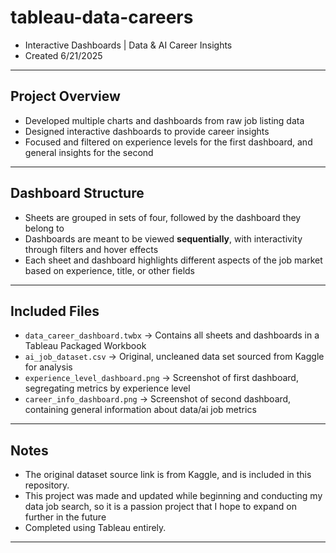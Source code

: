 # tableau-data-careers
- Interactive Dashboards | Data & AI Career Insights
- Created 6/21/2025

---

## Project Overview
- Developed multiple charts and dashboards from raw job listing data  
- Designed interactive dashboards to provide career insights
- Focused and filtered on experience levels for the first dashboard, and general insights for the second

---

## Dashboard Structure
- Sheets are grouped in sets of four, followed by the dashboard they belong to  
- Dashboards are meant to be viewed **sequentially**, with interactivity through filters and hover effects  
- Each sheet and dashboard highlights different aspects of the job market based on experience, title, or other fields

---

## Included Files
- `data_career_dashboard.twbx` → Contains all sheets and dashboards in a Tableau Packaged Workbook
- `ai_job_dataset.csv` → Original, uncleaned data set sourced from Kaggle for analysis
- `experience_level_dashboard.png` → Screenshot of first dashboard, segregating metrics by experience level
- `career_info_dashboard.png` → Screenshot of second dashboard, containing general information about data/ai job metrics

---

## Notes
- The original dataset source link is from Kaggle, and is included in this repository. 
- This project was made and updated while beginning and conducting my data job search, so it is a passion project that I hope to expand on further in the future
- Completed using Tableau entirely.

---

